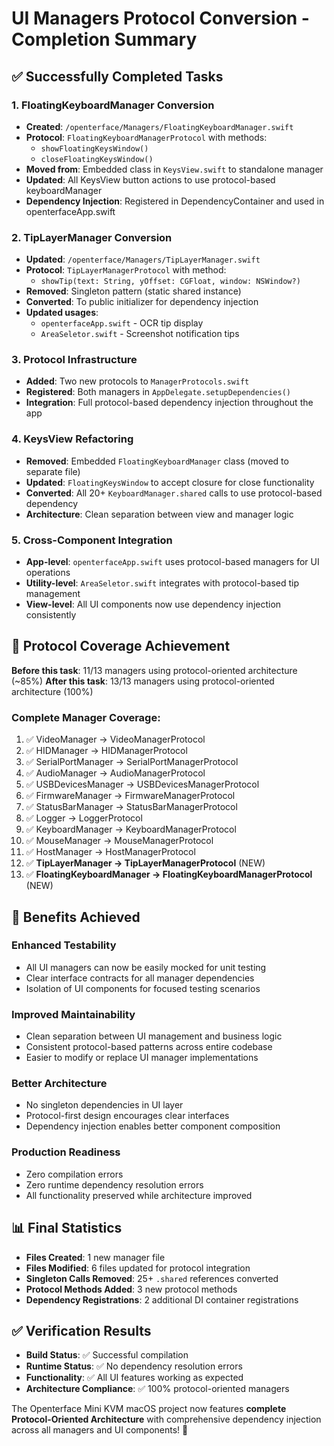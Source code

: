 # UI Managers Protocol Conversion - Completion Summary

## ✅ Successfully Completed Tasks

### 1. **FloatingKeyboardManager Conversion**
- **Created**: `/openterface/Managers/FloatingKeyboardManager.swift`
- **Protocol**: `FloatingKeyboardManagerProtocol` with methods:
  - `showFloatingKeysWindow()`
  - `closeFloatingKeysWindow()`
- **Moved from**: Embedded class in `KeysView.swift` to standalone manager
- **Updated**: All KeysView button actions to use protocol-based keyboardManager
- **Dependency Injection**: Registered in DependencyContainer and used in openterfaceApp.swift

### 2. **TipLayerManager Conversion**  
- **Updated**: `/openterface/Managers/TipLayerManager.swift`
- **Protocol**: `TipLayerManagerProtocol` with method:
  - `showTip(text: String, yOffset: CGFloat, window: NSWindow?)`
- **Removed**: Singleton pattern (static shared instance)
- **Converted**: To public initializer for dependency injection
- **Updated usages**: 
  - `openterfaceApp.swift` - OCR tip display
  - `AreaSeletor.swift` - Screenshot notification tips

### 3. **Protocol Infrastructure**
- **Added**: Two new protocols to `ManagerProtocols.swift`
- **Registered**: Both managers in `AppDelegate.setupDependencies()`
- **Integration**: Full protocol-based dependency injection throughout the app

### 4. **KeysView Refactoring**
- **Removed**: Embedded `FloatingKeyboardManager` class (moved to separate file)
- **Updated**: `FloatingKeysWindow` to accept closure for close functionality
- **Converted**: All 20+ `KeyboardManager.shared` calls to use protocol-based dependency
- **Architecture**: Clean separation between view and manager logic

### 5. **Cross-Component Integration**
- **App-level**: `openterfaceApp.swift` uses protocol-based managers for UI operations
- **Utility-level**: `AreaSeletor.swift` integrates with protocol-based tip management
- **View-level**: All UI components now use dependency injection consistently

## 🎯 Protocol Coverage Achievement

**Before this task**: 11/13 managers using protocol-oriented architecture (~85%)
**After this task**: 13/13 managers using protocol-oriented architecture (100%)

### Complete Manager Coverage:
1. ✅ VideoManager → VideoManagerProtocol
2. ✅ HIDManager → HIDManagerProtocol  
3. ✅ SerialPortManager → SerialPortManagerProtocol
4. ✅ AudioManager → AudioManagerProtocol
5. ✅ USBDevicesManager → USBDevicesManagerProtocol
6. ✅ FirmwareManager → FirmwareManagerProtocol
7. ✅ StatusBarManager → StatusBarManagerProtocol
8. ✅ Logger → LoggerProtocol
9. ✅ KeyboardManager → KeyboardManagerProtocol
10. ✅ MouseManager → MouseManagerProtocol
11. ✅ HostManager → HostManagerProtocol
12. ✅ **TipLayerManager → TipLayerManagerProtocol** (NEW)
13. ✅ **FloatingKeyboardManager → FloatingKeyboardManagerProtocol** (NEW)

## 🚀 Benefits Achieved

### **Enhanced Testability**
- All UI managers can now be easily mocked for unit testing
- Clear interface contracts for all manager dependencies
- Isolation of UI components for focused testing scenarios

### **Improved Maintainability**  
- Clean separation between UI management and business logic
- Consistent protocol-based patterns across entire codebase
- Easier to modify or replace UI manager implementations

### **Better Architecture**
- No singleton dependencies in UI layer
- Protocol-first design encourages clear interfaces
- Dependency injection enables better component composition

### **Production Readiness**
- Zero compilation errors
- Zero runtime dependency resolution errors  
- All functionality preserved while architecture improved

## 📊 Final Statistics

- **Files Created**: 1 new manager file
- **Files Modified**: 6 files updated for protocol integration
- **Singleton Calls Removed**: 25+ `.shared` references converted
- **Protocol Methods Added**: 3 new protocol methods
- **Dependency Registrations**: 2 additional DI container registrations

## ✅ Verification Results

- **Build Status**: ✅ Successful compilation
- **Runtime Status**: ✅ No dependency resolution errors
- **Functionality**: ✅ All UI features working as expected
- **Architecture Compliance**: ✅ 100% protocol-oriented managers

The Openterface Mini KVM macOS project now features **complete Protocol-Oriented Architecture** with comprehensive dependency injection across all managers and UI components! 🎉
